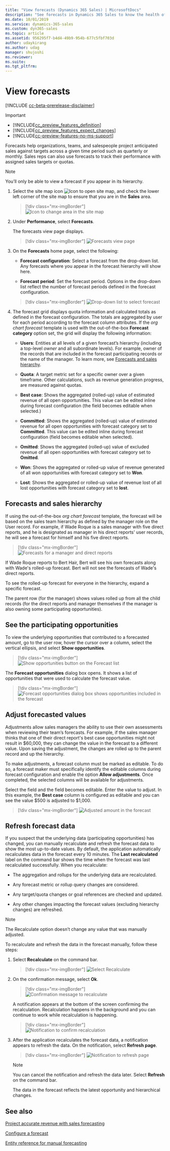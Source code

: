 ```yaml
---
title: "View forecasts (Dynamics 365 Sales) | MicrosoftDocs"
description: "See forecasts in Dynamics 365 Sales to know the health of your pipeline or to track how your sales team is performing against their quota or target. Define the data and period to use for the purpose of forecasting in Dynamics 365 Sales."
ms.date: 10/01/2019
ms.service: dynamics-365-sales
ms.custom: dyn365-sales
ms.topic: article
ms.assetid: 956295f7-b4d4-49b9-954b-677c5fbf703d
author: udaykirang
ms.author: udag
manager: shujoshi
ms.reviewer: 
ms.suite: 
ms.tgt_pltfrm: 
---
```


# View forecasts

[!INCLUDE [cc-beta-prerelease-disclaimer](../includes/cc-beta-prerelease-disclaimer.md)]

> [!IMPORTANT]
> - [!INCLUDE[cc_preview_features_definition](../includes/cc-preview-features-definition.md)]  
> - [!INCLUDE[cc_preview_features_expect_changes](../includes/cc-preview-features-expect-changes.md)]
> - [!INCLUDE[cc-preview-features-no-ms-support](../includes/cc-preview-features-no-ms-support.md)]


Forecasts help organizations, teams, and salespeople project anticipated sales against targets across a given time period such as quarterly or monthly. Sales reps can also use forecasts to track their performance with assigned sales targets or quotas.

> [!NOTE]
> You’ll only be able to view a forecast if you appear in its hierarchy.

1.	Select the site map icon ![Icon to open site map](media/site-map-new.png "Icon to open site map"), and check the lower left corner of the site map to ensure that you are in the **Sales** area. 

    > [!div class="mx-imgBorder"]
     ![Icon to change area in the site map](media/site-map-area.png "Icon to change area in the site map")

3. Under **Performance**, select **Forecasts**.

    The forecasts view page displays. 

    > [!div class="mx-imgBorder"]
    > ![Forecasts view page](media/forecast-view-page.png "Forecasts view page")
    
4.	On the **Forecasts** home page, select the following:

    - **Forecast configuration**: Select a forecast from the drop-down list. Any forecasts where you appear in the forecast hierarchy will show here. 

    - **Forecast period**: Set the forecast period. Options in the drop-down list reflect the number of forecast periods defined in the forecast configuration.
 
    > [!div class="mx-imgBorder"]
    > ![Drop-down list to select forecast](media/forecast-view-drop-down.png "Drop-down list to select forecast")

5. The forecast grid displays quota information and calculated totals as defined in the forecast configuration. The totals are aggregated by user for each period according to the forecast column attributes. If the *org chart forecast* template is used with the out-of-the-box **Forecast category** option set, the grid will display the following information:   

    -	**Users**: Entities at all levels of a given forecast’s hierarchy (including a top-level *owner* and all subordinate levels). For example, owner of the records that are included in the forecast participating records or the name of the manager. To learn more, see [Forecasts and sales hierarchy](#forecasts-and-sales-hierarchy). 

    -	**Quota**: A target metric set for a specific owner over a given timeframe. Other calculations, such as revenue generation progress, are measured against quotas. 

    -	**Best case**: Shows the aggregated (rolled-up) value of estimated revenue of all open opportunities. This value can be edited inline during forecast configuration (the field becomes editable when selected.)

    -  **Committed**: Shows the aggregated (rolled-up) value of estimated revenue for all open opportunities with forecast category set to **Committed**. This value can be edited inline during forecast configuration (field becomes editable when selected). 

    -	**Omitted**: Shows the aggregated (rolled-up) value of excluded revenue of all open opportunities with forecast category set to **Omitted**.

    -	**Won**: Shows the aggregated or rolled-up value of revenue generated of all won opportunities with forecast category set to **Won**.

    - **Lost**: Shows the aggregated or rolled-up value of revenue lost of all lost opportunities with forecast category set to **lost**.

## Forecasts and sales hierarchy

If using the out-of-the-box *org chart forecast* template, the forecast will be based on the sales team hierarchy as defined by the manager role on the User record. For example, if Wade Roque is a sales manager with five direct reports, and he is designated as manager in his direct reports' user records, he will see a forecast for himself and his five direct reports. 

> [!div class="mx-imgBorder"]
> ![Forecasts for a manager and direct reports](media/forecast-for-team-hierarchy.png "Forecasts for a manager and direct reports")

If Wade Roque reports to Bert Hair, Bert will see his own forecasts along with Wade's rolled-up forecast. Bert will not see the forecasts of Wade's direct reports.

To see the rolled-up forecast for everyone in the hierarchy, expand a specific forecast.

The parent row (for the manager) shows values rolled up from all the child records (for the direct reports and manager themselves if the manager is also owning some participating opportunities).
 
## See the participating opportunities

To view the underlying opportunities that contributed to a forecasted amount, go to the user row, hover the cursor over a column, select the vertical ellipsis, and select **Show opportunities**.

> [!div class="mx-imgBorder"]
> ![Show opportunities button on the Forecast list](media/forecast-view-show-opportunities.png "Show opportunities button on the Forecast list")
 
The **Forecast opportunities** dialog box opens. It shows a list of opportunities that were used to calculate the forecast value.

> [!div class="mx-imgBorder"]
> ![Forecast opportunities  dialog box shows opportunities included in the forecast](media/forecast-view-opportunities.png "Forecast opportunities dialog box shows opportunities included in the forecast")


## Adjust forecasted values

Adjustments allow sales managers the ability to use their own assessments when reviewing their team’s forecasts. For example, if the sales manager thinks that one of their direct report's best case opportunities might not result in $60,000, they can change the value in the forecast to a different value. Upon saving the adjustment, the changes are rolled up to the parent record and up the hierarchy. 

To make adjustments, a forecast column must be marked as editable. To do so, a forecast maker must specifically identify the editable columns during forecast configuration and enable the option **Allow adjustments**. Once completed, the selected columns will be available for adjustments.

Select the field and the field becomes editable. Enter the value to adjust. In this example, the **Best case** column is configured as editable and you can see the value $500 is adjusted to $1,000.

> [!div class="mx-imgBorder"]
> ![Adjusted amount in the forecast](media/forecast-view-adjust-opportunity.png "Adjusted amount in the forecast")

 
## Refresh forecast data

If you suspect that the underlying data (participating opportunities) has changed, you can manually recalculate and refresh the forecast data to show the most up-to-date values. By default, the application automatically recalculates data in the forecast every 10 minutes. The **Last recalculated** label on the command bar shows the time when the forecast was last recalculated successfully. When you recalculate: 

-	The aggregation and rollups for the underlying data are recalculated.

-	Any forecast metric or rollup query changes are considered.

-	Any target/quota changes or goal references are checked and updated.

-	Any other changes impacting the forecast values (excluding hierarchy changes) are refreshed.

> [!NOTE]
> The Recalculate option doesn’t change any value that was manually adjusted.

To recalculate and refresh the data in the forecast manually, follow these steps:

1. Select **Recalculate** on the command bar.

    > [!div class="mx-imgBorder"]
    > ![Select Recalculate](media/forecast-select-recalculate.png "Select Recalculate")

2. On the confirmation message, select **Ok**.

    > [!div class="mx-imgBorder"]
    > ![Confirmation message to recalculate](media/forecast-recalculate-data-confirmation-message.png "Confirmation message to recalculate")

    A notification appears at the bottom of the screen confirming the recalculation. Recalculation happens in the background and you can continue to work while recalculation is happening.

    > [!div class="mx-imgBorder"]
    > ![Notification to confirm recalculation](media/forecast-recalculate-data-toast-notification.png "Notification to confirm recalculation")

3. After the application recalculates the forecast data, a notification appears to refresh the data. On the notification, select **Refresh page**.


    > [!div class="mx-imgBorder"]
    > ![Notification to refresh page](media/forecast-refresh-data-toast-notification.png "Notification to refresh page")

    > [!NOTE]
    > You can cancel the notification and refresh the data later. Select **Refresh** on the command bar.

    The data in the forecast reflects the latest opportunity and hierarchical changes.

## See also

[Project accurate revenue with sales forecasting](project-accurate-revenue-sales-forecasting.md)

[Configure a forecast](configure-forecast.md)

[Entity reference for manual forecasting](developer/reference/manual-forecasting-entity-reference.md)
